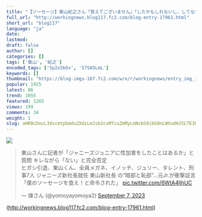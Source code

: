 ```yaml
---
title: "【ソーセージ】東山紀之さん「覚えてございません」「したかもしれないし、してないかもしれない」"
full_url: "http://workingnews.blog117.fc2.com/blog-entry-17961.html"
short_url: "blog117"
language: "ja"
date: 
lastmod: 
draft: false
author: []
categories: []
tags: ['東山', '紀之']
encoded_tags: ['5p2x5bGx', '57SA5LmL']
keywords: []
thumbnail: "https://blog-imgs-167.fc2.com/w/o/r/workingnews/entry_img_17961.jpg"
popular: 1925
latest: 86
trend: 1055
featured: 1265
views: 199
comments: 34
weight: 1
slug: aHR0cDovL3dvcmtpbmduZXdzLmJsb2cxMTcuZmMyLmNvbS9ibG9nLWVudHJ5LTE3OTYxLmh0bWw=
---
```


![](https://blog-imgs-167.fc2.com/w/o/r/workingnews/entry_img_17961.jpg)

<blockquote class='twitter-tweet'><p lang='ja' dir='ltr'>東山さんに記者が「ジャニーズジュニアに性加害をしたことはあるか」と質問 キレながら「ない」と完全否定 <br>ヒガシ引退、東山くん、全員メガネ、イノッチ、ジュリー、タレント、刑事7人 ジャニーズ新社長就任 東山新社長 の“暗部と恥部”…元Jr.が衝撃証言「僕のソーセージを食え！と命令された」 <a href='https://t.co/6WtA4IjhUC'>pic.twitter.com/6WtA4IjhUC</a></p>— 煉さん (@yomoyayomoya2) <a href='https://twitter.com/yomoyayomoya2/status/1699664193098862726?ref_src=twsrc%5Etfw'>September 7, 2023</a></blockquote> 

(http://workingnews.blog117.fc2.com/blog-entry-17961.html)
